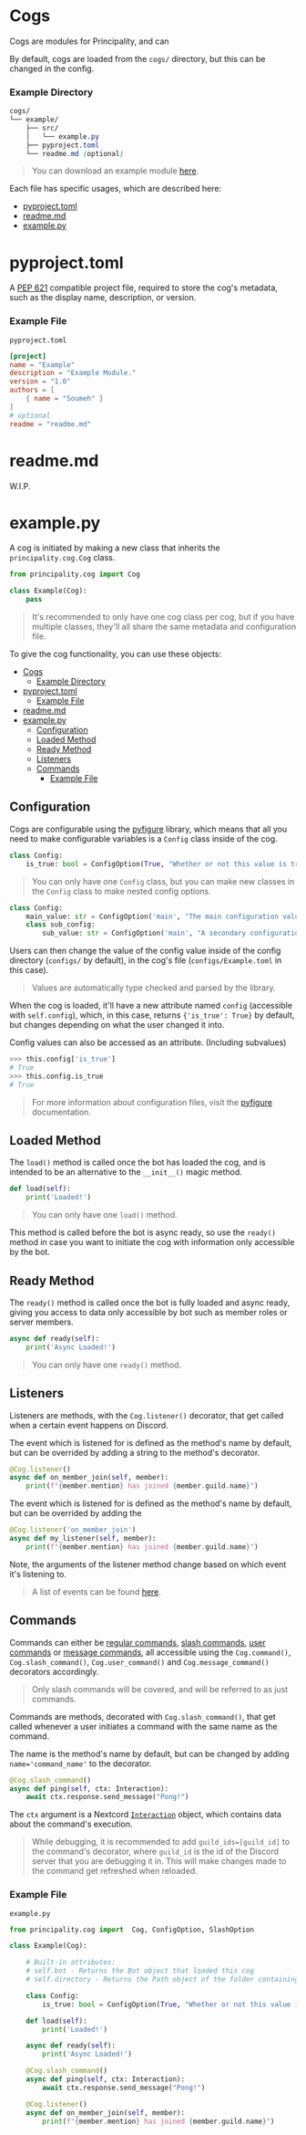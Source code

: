 # Cogs

Cogs are modules for Principality, and can 

By default, cogs are loaded from the `cogs/` directory, but this can be changed in the config.

### Example Directory

```css
cogs/
└── example/
    ├── src/
    │   └── example.py
    ├── pyproject.toml
    └── readme.md (optional)
```

> You can download an example module [here](https://downgit.github.io/#/home?url=https://github.com/Soumeh/Principality-Next-Cogs/tree/master/example).

Each file has specific usages, which are described here:
- [pyproject.toml](#pyproject.toml)
- [readme.md](#readme.md)
- [example.py](#example.py)

# pyproject.toml

A [PEP 621](https://peps.python.org/pep-0621/) compatible project file, required to store the cog's metadata, such as the display name, description, or version.

### Example File

`pyproject.toml`
```toml
[project]
name = "Example"
description = "Example Module."
version = "1.0"
authors = [
    { name = "Soumeh" }
]
# optional
readme = "readme.md"
```

# readme.md

W.I.P.

# example.py

A cog is initiated by making a new class that inherits the `principality.cog.Cog` class.

```py
from principality.cog import Cog

class Example(Cog):
    pass
```

> It's recommended to only have one cog class per cog, but if you have multiple classes, they'll all share the same metadata and configuration file.

To give the cog functionality, you can use these objects:
- [Cogs](#cogs)
    - [Example Directory](#example-directory)
- [pyproject.toml](#pyprojecttoml)
    - [Example File](#example-file)
- [readme.md](#readmemd)
- [example.py](#examplepy)
  - [Configuration](#configuration)
  - [Loaded Method](#loaded-method)
  - [Ready Method](#ready-method)
  - [Listeners](#listeners)
  - [Commands](#commands)
    - [Example File](#example-file-1)

## Configuration

Cogs are configurable using the [pyfigure](https://pypi.org/project/pyfigure/) library, which means that all you need to make configurable variables is a `Config` class inside of the cog.

```py
class Config:
    is_true: bool = ConfigOption(True, "Whether or not this value is true")
```

> You can only have one `Config` class, but you can make new classes in the `Config` class to make nested config options.

```py
class Config:
    main_value: str = ConfigOption('main', "The main configuration value")
    class sub_config:
        sub_value: str = ConfigOption('main', "A secondary configuration value")
```

Users can then change the value of the config value inside of the config directory (`configs/` by default), in the cog's file (`configs/Example.toml` in this case).

> Values are automatically type checked and parsed by the library.

When the cog is loaded, it'll have a new attribute named `config` (accessible with `self.config`), which, in this case, returns `{'is_true': True}` by default, but changes depending on what the user changed it into.

Config values can also be accessed as an attribute. (Including subvalues)
```py
>>> this.config['is_true']
# True
>>> this.config.is_true
# True
```

> For more information about configuration files, visit the [pyfigure](https://pypi.org/project/pyfigure/) documentation.

## Loaded Method

The `load()` method is called once the bot has loaded the cog, and is intended to be an alternative to the `__init__()` magic method.

```py
def load(self):
    print('Loaded!')
```

> You can only have one `load()` method.

This method is called before the bot is async ready, so use the `ready()` method in case you want to initiate the cog with information only accessible by the bot.

## Ready Method

The `ready()` method is called once the bot is fully loaded and async ready, giving you access to data only accessible by bot such as member roles or server members.

```py
async def ready(self):
    print('Async Loaded!')
```

> You can only have one `ready()` method.

## Listeners

Listeners are methods, with the `Cog.listener()` decorator, that get called when a certain event happens on Discord.

The event which is listened for is defined as the method's name by default, but can be overrided by adding a string to the method's decorator.

```py
@Cog.listener()
async def on_member_join(self, member):
    print(f"{member.mention} has joined {member.guild.name}")
```

The event which is listened for is defined as the method's name by default, but can be overrided by adding the 

```py
@Cog.listener('on_member_join')
async def my_listener(self, member):
    print(f"{member.mention} has joined {member.guild.name}")
```

Note, the arguments of the listener method change based on which event it's listening to.

> A list of events can be found [here](https://docs.nextcord.dev/en/stable/api.html#discord-api-events).

## Commands

Commands can either be [regular commands](https://docs.nextcord.dev/en/stable/ext/commands/commands.html), [slash commands](https://docs.nextcord.dev/en/stable/interactions.html?highlight=slash%20commands#simple-slash-command-example), [user commands](https://docs.nextcord.dev/en/stable/interactions.html?highlight=slash%20commands#user-commands) or [message commands](https://docs.nextcord.dev/en/stable/interactions.html?highlight=slash%20commands#message-commands), all accessible using the `Cog.command()`, `Cog.slash_command()`, `Cog.user_command()` and `Cog.message_command()` decorators accordingly.

> Only slash commands will be covered, and will be referred to as just commands.

Commands are methods, decorated with `Cog.slash_command()`, that get called whenever a user initiates a command with the same name as the command.

The name is the method's name by default, but can be changed by adding `name='command_name'` to the decorator.

```py
@Cog.slash_command()
async def ping(self, ctx: Interaction):
    await ctx.response.send_message("Pong!")
```

The `ctx` argument is a Nextcord [`Interaction`](https://docs.nextcord.dev/en/stable/api.html?highlight=interaction#nextcord.Interaction) object, which contains data about the command's execution.

> While debugging, it is recommended to add `guild_ids=[guild_id]` to the command's decorator, where `guild_id` is the id of the Discord server that you are debugging it in.  This will make changes made to the command get refreshed when reloaded.

### Example File

`example.py`
```py
from principality.cog import  Cog, ConfigOption, SlashOption

class Example(Cog):

    # Built-in attributes:
    # self.bot - Returns the Bot object that loaded this cog
    # self.directory - Returns the Path object of the folder containing this cog

    class Config:
        is_true: bool = ConfigOption(True, "Whether or not this value is true")

    def load(self):
        print('Loaded!')

    async def ready(self):
        print('Async Loaded!')

    @Cog.slash_command()
    async def ping(self, ctx: Interaction):
        await ctx.response.send_message("Pong!")

    @Cog.listener()
    async def on_member_join(self, member):
        print(f"{member.mention} has joined {member.guild.name}")
```